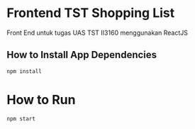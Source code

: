 # Frontend TST Shopping List
Front End untuk tugas UAS TST II3160 menggunakan ReactJS

## How to Install App Dependencies
```bash
npm install
```

# How to Run
```bash
npm start
```
